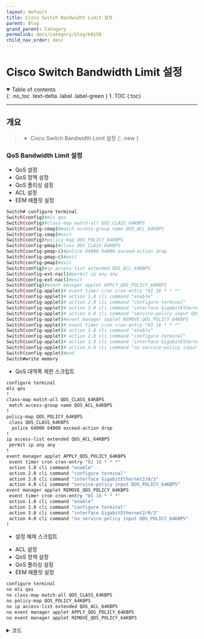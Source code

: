 ```yaml
---
layout: default
title: Cisco Switch Bandwidth Limit 설정
parent: Blog
grand_parent: Category
permalink: docs/category/blog/b0150
child_nav_order: desc
---
```


# Cisco Switch Bandwidth Limit 설정

<details open markdown="block">
  <summary>
    Table of contents
  </summary>
  {: .no_toc .text-delta .label .label-green }
1. TOC
{:toc}
</details>

---

## 개요

> - Cisco Switch Bandwidth Limit 설정
{: .new }

### QoS Bandwidth Limit 설정

- QoS 설정
- QoS 정책 설정
- QoS 폴리싱 설정
- ACL 설정
- EEM 애플릿 설정

```bash
Switch# configure terminal
Switch(config)#mls qos
Switch(config)#class-map match-all QOS_CLASS_64KBPS
Switch(config-cmap)#match access-group name QOS_ACL_64KBPS
Switch(config-cmap)#exit
Switch(config)#policy-map QOS_POLICY_64KBPS
Switch(config-pmap)#class QOS_CLASS_64KBPS
Switch(config-pmap-c)#police 64000 64000 exceed-action drop
Switch(config-pmap-c)#exit
Switch(config-pmap)#exit
Switch(config)#ip access-list extended QOS_ACL_64KBPS
Switch(config-ext-nacl)#permit ip any any
Switch(config-ext-nacl)#exit
Switch(config)#event manager applet APPLY_QOS_POLICY_64KBPS
Switch(config-applet)# event timer cron cron-entry "02 16 * * *"
Switch(config-applet)# action 1.0 cli command "enable"
Switch(config-applet)# action 2.0 cli command "configure terminal"
Switch(config-applet)# action 3.0 cli command "interface GigabitEthernet2/0/3"
Switch(config-applet)# action 4.0 cli command "service-policy input QOS_POLICY_64KBPS"
Switch(config-applet)#event manager applet REMOVE_QOS_POLICY_64KBPS
Switch(config-applet)# event timer cron cron-entry "03 16 * * *"
Switch(config-applet)# action 1.0 cli command "enable"
Switch(config-applet)# action 2.0 cli command "configure terminal"
Switch(config-applet)# action 3.0 cli command "interface GigabitEthernet2/0/3"
Switch(config-applet)# action 4.0 cli command "no service-policy input QOS_POLICY_64KBPS"
Switch(config-applet)#end
Switch#write memory
```

- QoS 대역폭 제한 스크립트

```bash
configure terminal
mls qos
!
class-map match-all QOS_CLASS_64KBPS
 match access-group name QOS_ACL_64KBPS
!
policy-map QOS_POLICY_64KBPS
 class QOS_CLASS_64KBPS
  police 64000 64000 exceed-action drop
!
ip access-list extended QOS_ACL_64KBPS
 permit ip any any
!
event manager applet APPLY_QOS_POLICY_64KBPS
 event timer cron cron-entry "02 16 * * *"
 action 1.0 cli command "enable"
 action 2.0 cli command "configure terminal"
 action 3.0 cli command "interface GigabitEthernet2/0/3"
 action 4.0 cli command "service-policy input QOS_POLICY_64KBPS"
event manager applet REMOVE_QOS_POLICY_64KBPS
 event timer cron cron-entry "03 16 * * *"
 action 1.0 cli command "enable"
 action 2.0 cli command "configure terminal"
 action 3.0 cli command "interface GigabitEthernet2/0/3"
 action 4.0 cli command "no service-policy input QOS_POLICY_64KBPS"
!
```

- 설정 해제 스크립트 
* ACL 설정
* QoS 정책 설정
* QoS 폴리싱 설정
* EEM 애플릿 설정

```bash
configure terminal
no mls qos
no class-map match-all QOS_CLASS_64KBPS
no policy-map QOS_POLICY_64KBPS
no ip access-list extended QOS_ACL_64KBPS
no event manager applet APPLY_QOS_POLICY_64KBPS
no event manager applet REMOVE_QOS_POLICY_64KBPS
```

<details markdown="block">
  <summary>
    코드
  </summary>
  {: .text-delta .label .label-green }
  
```bash

```

</details>
